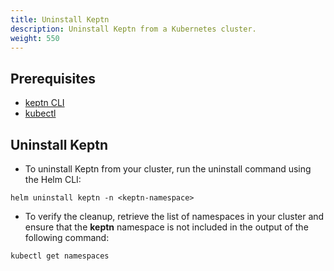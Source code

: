 ```yaml
---
title: Uninstall Keptn
description: Uninstall Keptn from a Kubernetes cluster.
weight: 550
---
```


## Prerequisites
- [keptn CLI](../cli-install)
- [kubectl](https://kubernetes.io/docs/tasks/tools/install-kubectl/)

## Uninstall Keptn

- To uninstall Keptn from your cluster, run the uninstall command using the Helm CLI:

``` console
helm uninstall keptn -n <keptn-namespace>
```

- To verify the cleanup, retrieve the list of namespaces in your cluster and ensure that the **keptn** namespace is not included in the output of the following command:

```console
kubectl get namespaces
```
